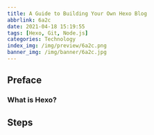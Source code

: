 ```yaml
---
title: A Guide to Building Your Own Hexo Blog
abbrlink: 6a2c
date: 2021-04-18 15:19:55
tags: [Hexo, Git, Node.js]
categories: Technology
index_img: /img/preview/6a2c.png
banner_img: /img/banner/6a2c.jpg
---
```

## Preface 

### What is Hexo?

## Steps
